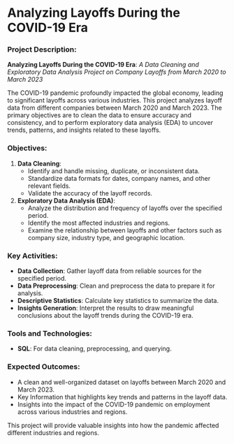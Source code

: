 # Analyzing Layoffs During the COVID-19 Era

### Project Description:
**Analyzing Layoffs During the COVID-19 Era**: *A Data Cleaning and Exploratory Data Analysis Project on Company Layoffs from March 2020 to March 2023*

The COVID-19 pandemic profoundly impacted the global economy, leading to significant layoffs across various industries. This project analyzes layoff data from different companies between March 2020 and March 2023. The primary objectives are to clean the data to ensure accuracy and consistency, and to perform exploratory data analysis (EDA) to uncover trends, patterns, and insights related to these layoffs.

### Objectives:

1. **Data Cleaning**:
	- Identify and handle missing, duplicate, or inconsistent data.
	- Standardize data formats for dates, company names, and other relevant fields.
	- Validate the accuracy of the layoff records.
2. **Exploratory Data Analysis (EDA)**:
	- Analyze the distribution and frequency of layoffs over the specified period.
	- Identify the most affected industries and regions.
	- Examine the relationship between layoffs and other factors such as company size, industry type, and geographic location.

### Key Activities:
- **Data Collection**: Gather layoff data from reliable sources for the specified period.
- **Data Preprocessing**: Clean and preprocess the data to prepare it for analysis.
- **Descriptive Statistics**: Calculate key statistics to summarize the data.
- **Insights Generation**: Interpret the results to draw meaningful conclusions about the layoff trends during the COVID-19 era.

### Tools and Technologies:
- **SQL**: For data cleaning, preprocessing, and querying.

### Expected Outcomes:
- A clean and well-organized dataset on layoffs between March 2020 and March 2023.
- Key Information that highlights key trends and patterns in the layoff data.
- Insights into the impact of the COVID-19 pandemic on employment across various industries and regions.

This project will provide valuable insights into how the pandemic affected different industries and regions.
